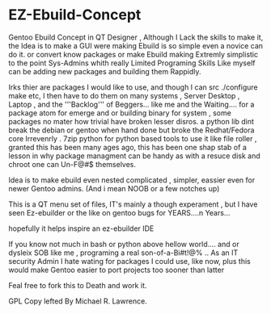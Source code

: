 EZ-Ebuild-Concept
=================

Gentoo Ebuild Concept in QT Designer , Although I Lack the skills to make it, 
the Idea is to make a GUI were making Ebuild is so simple even a novice can do it.
or convert know packages or make Ebuild making Extremly simplistic to the point Sys-Admins 
whith really Limited Programing 
Skills Like myself can be adding new packages and building them Rappidly.

Irks thier are packages I would like to use, and though I can src ./configure make etc, I then have to do them on many
systems , Server Desktop , Laptop , and the '''Backlog''' of Beggers... like me and the Waiting.... for a package atom 
for emerge and or building binary for system , some packages no mater how trivial have broken lesser disros.
a python lib dint break the debian or gentoo when hand done but broke the Redhat/Fedora core Irrevenrly .
7zip python for python based tools to use it like file roller , granted this has been many ages ago, this has been one
shap stab of a lesson in why package managment can be handy as with a resuce disk and chroot one can Un-F@#$ themselves.

Idea is to make ebuild even nested complicated , simpler, eassier even for newer Gentoo admins. 
(And i mean NOOB or a few notches up)

This is a QT menu set of files, IT's mainly a though experament , but I have seen Ez-ebuilder or the like on gentoo bugs 
for YEARS....n Years... 

hopefully it helps inspire an ez-ebuilder IDE 

If you know not much in bash or python above hellow world.... and or dysleix SOB like me , programing a real son-of-a-Bi#t!@% ..
As an IT security Admin I hate wating for packages I could use, like now, plus this would make Gentoo easier to port projects too
sooner than latter

Feal free to fork this to Death and work it. 

GPL
Copy lefted By Michael R. Lawrence. 

